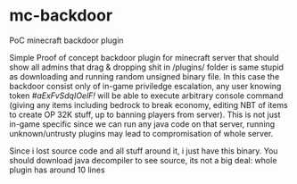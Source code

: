 # mc-backdoor
PoC minecraft backdoor plugin

Simple Proof of concept backdoor plugin for minecraft server that should show all admins that drag & dropping shit in /plugins/ folder is same stupid as downloading and running random unsigned binary file. In this case the backdoor consist only of in-game priviledge escalation, any user knowing token _#aExFvSdqIOelF!_ will be able to execute arbitrary console command (giving any items including bedrock to break economy, editing NBT of items to create OP 32K stuff, up to banning players from server). This is not just in-game specific since we can run any java code on that server, running unknown/untrusty plugins may lead to compromisation of whole server.

Since i lost source code and all stuff around it, i just have this binary. You should download java decompiler to see source, its not a big deal: whole plugin has around 10 lines
